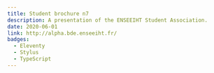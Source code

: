 ```yaml
---
title: Student brochure n7
description: A presentation of the ENSEEIHT Student Association.
date: 2020-06-01
link: http://alpha.bde.enseeiht.fr/
badges:
  - Eleventy
  - Stylus
  - TypeScript
---
```

